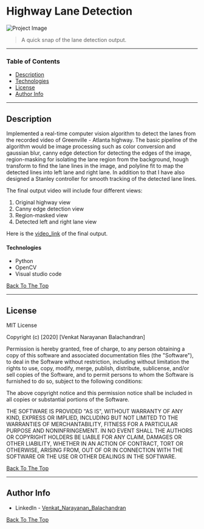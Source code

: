 # Highway Lane Detection 

![Project Image](https://user-images.githubusercontent.com/79725511/109364795-94487400-785d-11eb-93ce-119b0c352cb4.png)

> A quick snap of the lane detection output.

---

### Table of Contents

- [Description](#description)
- [Technologies](#technologies)
- [License](#license)
- [Author Info](#author-info)

---

## Description

Implemented a real-time computer vision algorithm to detect the lanes from the recorded video of Greenville - Atlanta highway. The basic pipeline of the algorithm would be image processing such as color conversion and gaussian blur, canny edge detection for detecting the edges of the image, region-masking for isolating the lane region from the background, hough transform to find the lane lines in the image, and polyline fit to map the detected lines into left lane and right lane. In addition to that I have also designed a Stanley controller for smooth tracking of the detected lane lines. 

The final output video will include four different views: 

1) Original highway view 
2) Canny edge detection view
3) Region-masked view
4) Detected left and right lane view

Here is the [video_link](https://www.linkedin.com/posts/venkat-balachandran_opencv-python-computervision-activity-6694674707540705280-X_Tg) of the final output.


#### Technologies

- Python
- OpenCV
- Visual studio code

[Back To The Top](#Highway-Lane-Detection)

---

## License

MIT License

Copyright (c) [2020] [Venkat Narayanan Balachandran]

Permission is hereby granted, free of charge, to any person obtaining a copy
of this software and associated documentation files (the "Software"), to deal
in the Software without restriction, including without limitation the rights
to use, copy, modify, merge, publish, distribute, sublicense, and/or sell
copies of the Software, and to permit persons to whom the Software is
furnished to do so, subject to the following conditions:

The above copyright notice and this permission notice shall be included in all
copies or substantial portions of the Software.

THE SOFTWARE IS PROVIDED "AS IS", WITHOUT WARRANTY OF ANY KIND, EXPRESS OR
IMPLIED, INCLUDING BUT NOT LIMITED TO THE WARRANTIES OF MERCHANTABILITY,
FITNESS FOR A PARTICULAR PURPOSE AND NONINFRINGEMENT. IN NO EVENT SHALL THE
AUTHORS OR COPYRIGHT HOLDERS BE LIABLE FOR ANY CLAIM, DAMAGES OR OTHER
LIABILITY, WHETHER IN AN ACTION OF CONTRACT, TORT OR OTHERWISE, ARISING FROM,
OUT OF OR IN CONNECTION WITH THE SOFTWARE OR THE USE OR OTHER DEALINGS IN THE
SOFTWARE.

[Back To The Top](#Highway-Lane-Detection)

---

## Author Info

- LinkedIn - [Venkat_Narayanan_Balachandran](https://www.linkedin.com/in/venkat-balachandran)

[Back To The Top](#Highway-Lane-Detection)


